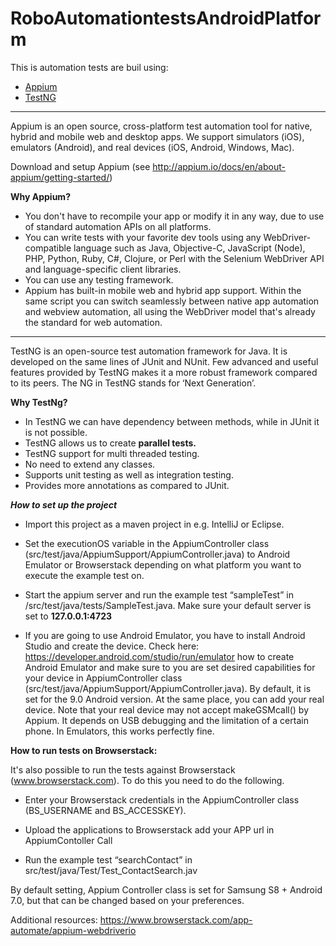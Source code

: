 # RoboAutomationtestsAndroidPlatform
 
This is automation tests are buil using:
- [Appium](https://github.com/appium/appium)
- [TestNG](https://github.com/cbeust/testng)
 
----------------------------------------------------------- 
 
Appium is an open source, cross-platform test automation tool for native, hybrid and mobile web and desktop apps. We support simulators (iOS), emulators (Android), and real devices (iOS, Android, Windows, Mac).

Download and setup Appium (see http://appium.io/docs/en/about-appium/getting-started/)

**Why Appium?**

- You don't have to recompile your app or modify it in any way, due to use of standard automation APIs on all platforms.
- You can write tests with your favorite dev tools using any WebDriver-compatible language such as Java, Objective-C, JavaScript (Node), PHP, Python, Ruby, C#, Clojure, or Perl with the Selenium WebDriver API and language-specific client libraries.
- You can use any testing framework.
- Appium has built-in mobile web and hybrid app support. Within the same script you can switch seamlessly between native app automation and webview automation, all using the WebDriver model that's already the standard for web automation.

-----------------------------------------------------------

TestNG is an open-source test automation framework for Java. It is developed on the same lines of JUnit and NUnit. Few advanced and useful features provided by TestNG makes it a more robust framework compared to its peers. The NG in TestNG stands for ‘Next Generation’. 

**Why TestNg?**

- In TestNG we can have dependency between methods, while in JUnit it is not possible.
- TestNG allows us to create **parallel tests.**
- TestNG support for multi threaded testing.
- No need to extend any classes.
- Supports unit testing as well as integration testing.
- Provides more annotations as compared to JUnit.



_**How to set up the project**_


- Import this project as a maven project in e.g. IntelliJ or Eclipse.

- Set the executionOS variable in the AppiumController class (src/test/java/AppiumSupport/AppiumController.java) to Android Emulator or Browserstack depending on what platform you want to execute the example test on. 


- Start the appium server and run the example test “sampleTest” in /src/test/java/tests/SampleTest.java. Make sure your default server is set to **127.0.0.1:4723**

- If you are going to use Android Emulator, you have to install Android Studio and create the device. Check here: https://developer.android.com/studio/run/emulator how to create Android Emulator and make sure to you are set desired capabilities for your device in AppiumController class (src/test/java/AppiumSupport/AppiumController.java). By default, it is set for the 9.0 Android version. At the same place, you can add your real device. Note that your real device may not accept makeGSMcall() by Appium. It depends on USB debugging and the limitation of a certain phone. In Emulators, this works perfectly fine.

**How to run tests on Browserstack:**

It's also possible to run the tests against Browserstack (www.browserstack.com). To do this you need to do the following.

- Enter your Browserstack credentials in the AppiumController class (BS_USERNAME and BS_ACCESSKEY).

- Upload the applications to Browserstack add your APP url in AppiumContoller Call

- Run the example test “searchContact” in src/test/java/Test/Test_ContactSearch.jav


By default setting, Appium Controller class is set for Samsung S8 + Android 7.0, but that can be changed based on your preferences.

Additional resources: https://www.browserstack.com/app-automate/appium-webdriverio
